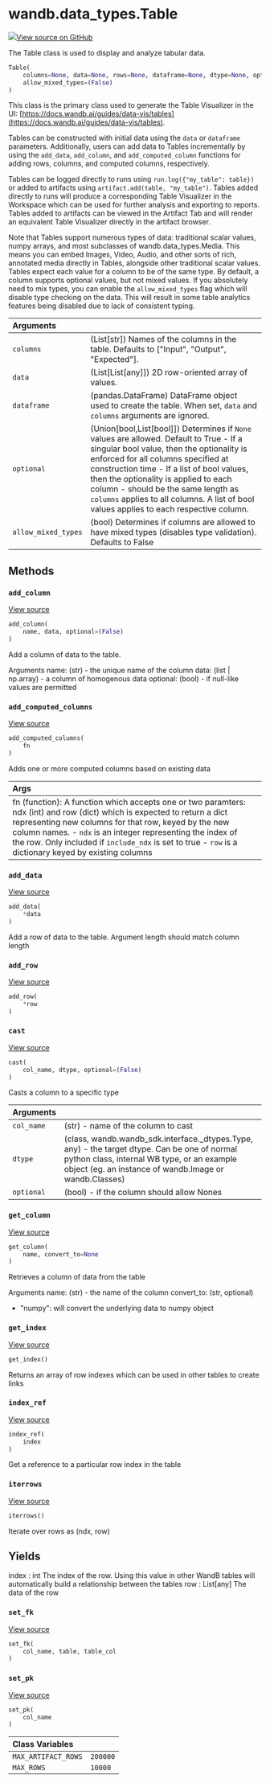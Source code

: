 # wandb.data\_types.Table

[![](https://www.tensorflow.org/images/GitHub-Mark-32px.png)View source on GitHub](https://www.github.com/wandb/client/tree/v0.10.32/wandb/data_types.py#L135-L802)

The Table class is used to display and analyze tabular data.

```python
Table(
    columns=None, data=None, rows=None, dataframe=None, dtype=None, optional=(True),
    allow_mixed_types=(False)
)
```

This class is the primary class used to generate the Table Visualizer in the UI: [https://docs.wandb.ai/guides/data-vis/tables](https://docs.wandb.ai/guides/data-vis/tables).

Tables can be constructed with initial data using the `data` or `dataframe` parameters. Additionally, users can add data to Tables incrementally by using the `add_data`, `add_column`, and `add_computed_column` functions for adding rows, columns, and computed columns, respectively.

Tables can be logged directly to runs using `run.log({"my_table": table})` or added to artifacts using `artifact.add(table, "my_table")`. Tables added directly to runs will produce a corresponding Table Visualizer in the Workspace which can be used for further analysis and exporting to reports. Tables added to artifacts can be viewed in the Artifact Tab and will render an equivalent Table Visualizer directly in the artifact browser.

Note that Tables support numerous types of data: traditional scalar values, numpy arrays, and most subclasses of wandb.data\_types.Media. This means you can embed Images, Video, Audio, and other sorts of rich, annotated media directly in Tables, alongside other traditional scalar values. Tables expect each value for a column to be of the same type. By default, a column supports optional values, but not mixed values. If you absolutely need to mix types, you can enable the `allow_mixed_types` flag which will disable type checking on the data. This will result in some table analytics features being disabled due to lack of consistent typing.

| Arguments |  |
| :--- | :--- |
| `columns` | \(List\[str\]\) Names of the columns in the table. Defaults to \["Input", "Output", "Expected"\]. |
| `data` | \(List\[List\[any\]\]\) 2D row-oriented array of values. |
| `dataframe` | \(pandas.DataFrame\) DataFrame object used to create the table. When set, `data` and `columns` arguments are ignored. |
| `optional` | \(Union\[bool,List\[bool\]\]\) Determines if `None` values are allowed. Default to True - If a singular bool value, then the optionality is enforced for all columns specified at construction time - If a list of bool values, then the optionality is applied to each column - should be the same length as `columns` applies to all columns. A list of bool values applies to each respective column. |
| `allow_mixed_types` | \(bool\) Determines if columns are allowed to have mixed types \(disables type validation\). Defaults to False |

## Methods

### `add_column` <a id="add_column"></a>

[View source](https://www.github.com/wandb/client/tree/v0.10.32/wandb/data_types.py#L700-L739)

```python
add_column(
    name, data, optional=(False)
)
```

Add a column of data to the table.

Arguments name: \(str\) - the unique name of the column data: \(list \| np.array\) - a column of homogenous data optional: \(bool\) - if null-like values are permitted

### `add_computed_columns` <a id="add_computed_columns"></a>

[View source](https://www.github.com/wandb/client/tree/v0.10.32/wandb/data_types.py#L782-L802)

```python
add_computed_columns(
    fn
)
```

Adds one or more computed columns based on existing data

| Args |  |
| :--- | :--- |
| fn \(function\): A function which accepts one or two paramters: ndx \(int\) and row \(dict\) which is expected to return a dict representing new columns for that row, keyed by the new column names. - `ndx` is an integer representing the index of the row. Only included if `include_ndx` is set to true - `row` is a dictionary keyed by existing columns |  |

### `add_data` <a id="add_data"></a>

[View source](https://www.github.com/wandb/client/tree/v0.10.32/wandb/data_types.py#L385-L415)

```python
add_data(
    *data
)
```

Add a row of data to the table. Argument length should match column length

### `add_row` <a id="add_row"></a>

[View source](https://www.github.com/wandb/client/tree/v0.10.32/wandb/data_types.py#L381-L383)

```python
add_row(
    *row
)
```

### `cast` <a id="cast"></a>

[View source](https://www.github.com/wandb/client/tree/v0.10.32/wandb/data_types.py#L280-L334)

```python
cast(
    col_name, dtype, optional=(False)
)
```

Casts a column to a specific type

| Arguments |  |
| :--- | :--- |
| `col_name` | \(str\) - name of the column to cast |
| `dtype` | \(class, wandb.wandb\_sdk.interface.\_dtypes.Type, any\) - the target dtype. Can be one of normal python class, internal WB type, or an example object \(eg. an instance of wandb.Image or wandb.Classes\) |
| `optional` | \(bool\) - if the column should allow Nones |

### `get_column` <a id="get_column"></a>

[View source](https://www.github.com/wandb/client/tree/v0.10.32/wandb/data_types.py#L741-L764)

```python
get_column(
    name, convert_to=None
)
```

Retrieves a column of data from the table

Arguments name: \(str\) - the name of the column convert\_to: \(str, optional\)

* "numpy": will convert the underlying data to numpy object

### `get_index` <a id="get_index"></a>

[View source](https://www.github.com/wandb/client/tree/v0.10.32/wandb/data_types.py#L766-L773)

```python
get_index()
```

Returns an array of row indexes which can be used in other tables to create links

### `index_ref` <a id="index_ref"></a>

[View source](https://www.github.com/wandb/client/tree/v0.10.32/wandb/data_types.py#L775-L780)

```python
index_ref(
    index
)
```

Get a reference to a particular row index in the table

### `iterrows` <a id="iterrows"></a>

[View source](https://www.github.com/wandb/client/tree/v0.10.32/wandb/data_types.py#L579-L592)

```python
iterrows()
```

Iterate over rows as \(ndx, row\)

## Yields

index : int The index of the row. Using this value in other WandB tables will automatically build a relationship between the tables row : List\[any\] The data of the row

### `set_fk` <a id="set_fk"></a>

[View source](https://www.github.com/wandb/client/tree/v0.10.32/wandb/data_types.py#L599-L603)

```python
set_fk(
    col_name, table, table_col
)
```

### `set_pk` <a id="set_pk"></a>

[View source](https://www.github.com/wandb/client/tree/v0.10.32/wandb/data_types.py#L594-L597)

```python
set_pk(
    col_name
)
```

| Class Variables |  |
| :--- | :--- |
| `MAX_ARTIFACT_ROWS` | `200000` |
| `MAX_ROWS` | `10000` |

